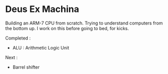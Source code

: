 # Deus Ex Machina
Building an ARM-7 CPU from scratch. Trying to understand computers from the bottom up. I work on this before going to bed, for kicks.

Completed :
  - ALU : Arithmetic Logic Unit

Next :
  - Barrel shifter

